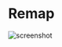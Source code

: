 # Remap

![screenshot](/uploads/b9d8ea41820a6b93c25b4675c2b24971/Screen_Shot_2019-04-19_at_11.38.58.png)